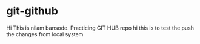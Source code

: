 # git-github
Hi
This is nilam bansode. Practicing GIT HUB repo
hi this is to test the push the changes from local system